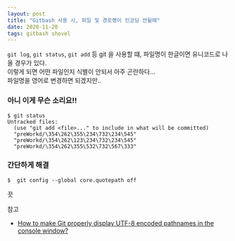 ```yaml
---
layout: post
title: "Gitbash 사용 시, 파일 및 경로명이 인코딩 안될때"
date: 2020-11-20
tags: gitbash shovel
---
```


`git log`, `git status`, `git add` 등 git 을 사용할 떄, 파일명이 한글이면 유니코드로 나올 경우가 있다.  
이렇게 되면 어떤 파일인지 식별이 안되서 아주 곤란하다...  
파일명을 영어로 변경하면 되겠지만..

### 아니 이게 무슨 소리요!!

``` shell
$ git status
Untracked files:
  (use "git add <file>..." to include in what will be committed)
  "preWorkd/\354\262\355\234\732\234\545"
  "preWorkd/\354\262\123\234\732\234\545"
  "preWorkd/\354\262\355\532\732\567\333"
```

### 간단하게 해결

``` shell
$  git config --global core.quotepath off
```

끗


참고
- [How to make Git properly display UTF-8 encoded pathnames in the console window?](https://stackoverrun.com/ko/q/6248899)
